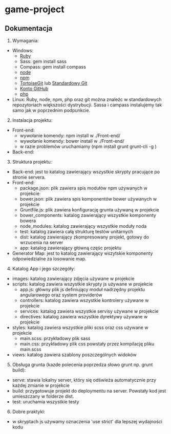 # game-project

## Dokumentacja

1. Wymagania:
 - Windows:
	- [Ruby](https://www.ruby-lang.org/pl/) 
	- Sass: gem install sass
	- Compass: gem install compass
	- [node](https://nodejs.org/en/)
	- [npm](https://www.npmjs.com/)
	- [TortoiseGit](https://tortoisegit.org/) lub [Standardowy Git](https://git-scm.com/)
	- [Konto GitHub](https://github.com/)
	- [php](https://secure.php.net/)
 - Linux:
    Ruby, node, npm, php oraz git można znaleźc w standardowych repozytoriach większości dystrybucji.
    Sassa i campass instalujemy tak samo jak w poprzednim podpunkcie.

2. Instalacja projektu:
 - Front-end:
 	- wywołanie komendy: npm install w ./Front-end/
 	- wywołanie komendy: bower install w ./Front-end/
 	- w razie problemów uruchamiamy (npm install grunt grunt-cli -g )
 - Back-end:
3. Struktura projektu:
 - Back-end: jest to katalog zawierający wszystkie skrypty pracujące po stronie servera.
 - Front-end:
	- package.json: plik zawiera spis modułów npm używanych w projekcie  
	- bower.json: plik zawiera spis komponentów bower używanych w projekcie
	- Gruntfile.js: plik zawiera konfigurację grunta używaną w projekcie
	- bower_components: katalog zawierający wszystkie komponenty bowera
	- node_modules: katalog zawierający wszystkie moduły noda
	- test: katalog zawiera całą strukturę testów unitarnych
	- dist: katalog zawierający zkompresowany projekt, gotowy do wrzucenia na server
	- app: katalog zawierający główną częśc projektu
 - Generator Map: jest to katalog zawierający wszytskie komponenty odpowiedzialne za losowanie map.

4. Katalog App i jego szczegóły:
 - images: katalog zawierający zdjęcia używane w projekcie
 - scripts: katalog zawiera wszystkie skrypty js używane w projekcie
	- app.js: główny plik js definiujący moduł nadrzędny projektu angularowego oraz system providerów
	- controllers: katalog zawiera wszystkie kontrolery używane w projekcie
	- services: katalog zawiera wszystkie servisy używane w projekcie
	- directives: katalog zawiera wszystkie dyrektywy używane w projekcie
 - styles: katalog zawiera wszystkie pliki scss oraz css używane w projekcie
	- main.scss: przykładowy plik sass
	- main.css: przykładowy plik css powstały przez kompilację pliku main.scss
 - views: katalog zawiera szablony poszczególnych widoków

5. Obsługa grunta (kazde polecenia poprzedza słowo grunt np. grunt build):
 - serve: stawia lokalny server, który się odświeża automatycznie przy każdej zmianie w projekcie
 - build: przygotowuje projekt do deploymentu na server. Powstały kod jest umieszczany w folderze dist.
 - test: uruchamia wszystkie testy

6. Dobre praktyki:
 - w skryptach js używamy oznaczenia 'use strict' dla lepszej wydajności kodu